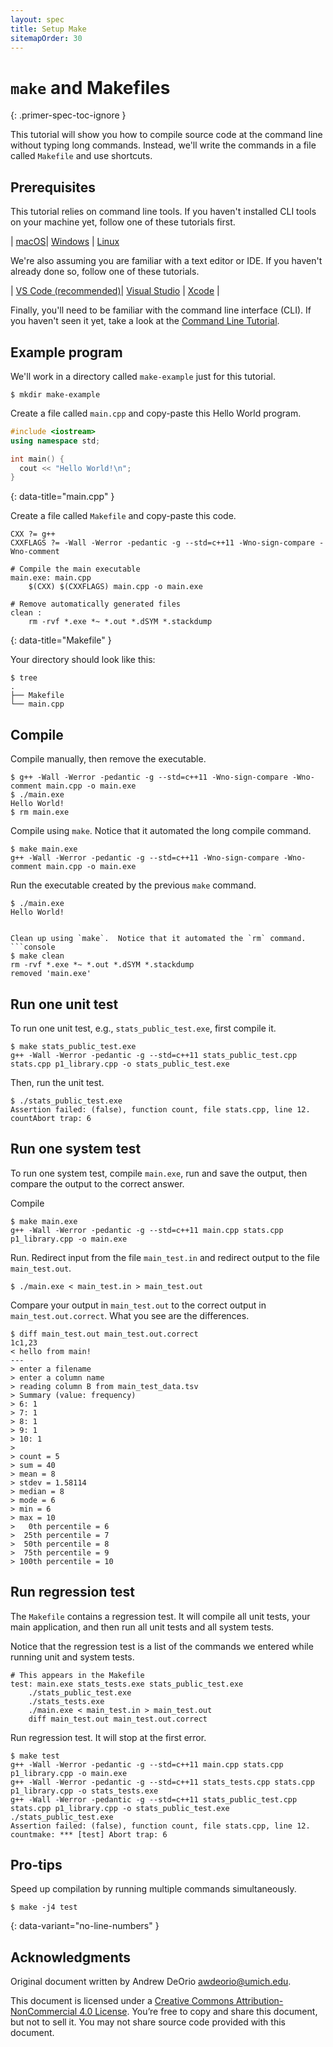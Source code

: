 ```yaml
---
layout: spec
title: Setup Make
sitemapOrder: 30
---
```


`make` and Makefiles
====================
{: .primer-spec-toc-ignore }

This tutorial will show you how to compile source code at the command line without typing long commands.  Instead, we'll write the commands in a file called `Makefile` and use shortcuts.


## Prerequisites
This tutorial relies on command line tools.  If you haven't installed CLI tools on your machine yet, follow one of these tutorials first.

| [macOS](setup_macos.html)| [Windows](setup_wsl.html) | [Linux](setup_wsl.html#install-cli-tools)

We're also assuming you are familiar with a text editor or IDE.  If you haven't already done so, follow one of these tutorials.

| [VS Code (recommended)](https://eecs280staff.github.io/tutorials/setup_vscode.html)| [Visual Studio](https://eecs280staff.github.io/tutorials/setup_visualstudio.html) | [Xcode](https://eecs280staff.github.io/tutorials/setup_xcode.html) |

Finally, you'll need to be familiar with the command line interface (CLI).  If you haven't seen it yet, take a look at the [Command Line Tutorial](cli.html).


## Example program
We'll work in a directory called `make-example` just for this tutorial.
```console
$ mkdir make-example
```

Create a file called `main.cpp` and copy-paste this Hello World program.
```c++
#include <iostream>
using namespace std;

int main() {
  cout << "Hello World!\n";
}
```
{: data-title="main.cpp" }

Create a file called `Makefile` and copy-paste this code.
```make
CXX ?= g++
CXXFLAGS ?= -Wall -Werror -pedantic -g --std=c++11 -Wno-sign-compare -Wno-comment

# Compile the main executable
main.exe: main.cpp
	$(CXX) $(CXXFLAGS) main.cpp -o main.exe

# Remove automatically generated files
clean :
	rm -rvf *.exe *~ *.out *.dSYM *.stackdump
```
{: data-title="Makefile" }

Your directory should look like this:
```console
$ tree
.
├── Makefile
└── main.cpp
```


## Compile
Compile manually, then remove the executable.
```console
$ g++ -Wall -Werror -pedantic -g --std=c++11 -Wno-sign-compare -Wno-comment main.cpp -o main.exe
$ ./main.exe
Hello World!
$ rm main.exe
```

Compile using `make`.  Notice that it automated the long compile command.
```console
$ make main.exe
g++ -Wall -Werror -pedantic -g --std=c++11 -Wno-sign-compare -Wno-comment main.cpp -o main.exe
```

Run the executable created by the previous `make` command.
```console
$ ./main.exe
Hello World!


Clean up using `make`.  Notice that it automated the `rm` command.
```console
$ make clean
rm -rvf *.exe *~ *.out *.dSYM *.stackdump
removed 'main.exe'
```

## Run one unit test
To run one unit test, e.g., `stats_public_test.exe`, first compile it.
```console
$ make stats_public_test.exe
g++ -Wall -Werror -pedantic -g --std=c++11 stats_public_test.cpp stats.cpp p1_library.cpp -o stats_public_test.exe
```

Then, run the unit test.
```console
$ ./stats_public_test.exe
Assertion failed: (false), function count, file stats.cpp, line 12.
countAbort trap: 6
```


## Run one system test
To run one system test, compile `main.exe`, run and save the output, then compare the output to the correct answer.

Compile
```console
$ make main.exe
g++ -Wall -Werror -pedantic -g --std=c++11 main.cpp stats.cpp p1_library.cpp -o main.exe
```

Run.  Redirect input from the file `main_test.in` and redirect output to the file `main_test.out`.
```console
$ ./main.exe < main_test.in > main_test.out
```

Compare your output in `main_test.out` to the correct output in `main_test.out.correct`.  What you see are the differences.
```console
$ diff main_test.out main_test.out.correct
1c1,23
< hello from main!
---
> enter a filename
> enter a column name
> reading column B from main_test_data.tsv
> Summary (value: frequency)
> 6: 1
> 7: 1
> 8: 1
> 9: 1
> 10: 1
> 
> count = 5
> sum = 40
> mean = 8
> stdev = 1.58114
> median = 8
> mode = 6
> min = 6
> max = 10
>   0th percentile = 6
>  25th percentile = 7
>  50th percentile = 8
>  75th percentile = 9
> 100th percentile = 10
```


## Run regression test
The `Makefile` contains a regression test.  It will compile all unit tests, your main application, and then run all unit tests and all system tests.

Notice that the regression test is a list of the commands we entered while running unit and system tests.
```make
# This appears in the Makefile
test: main.exe stats_tests.exe stats_public_test.exe
	./stats_public_test.exe
	./stats_tests.exe
	./main.exe < main_test.in > main_test.out
	diff main_test.out main_test.out.correct
```

Run regression test.  It will stop at the first error.
```console
$ make test
g++ -Wall -Werror -pedantic -g --std=c++11 main.cpp stats.cpp p1_library.cpp -o main.exe
g++ -Wall -Werror -pedantic -g --std=c++11 stats_tests.cpp stats.cpp p1_library.cpp -o stats_tests.exe
g++ -Wall -Werror -pedantic -g --std=c++11 stats_public_test.cpp stats.cpp p1_library.cpp -o stats_public_test.exe
./stats_public_test.exe
Assertion failed: (false), function count, file stats.cpp, line 12.
countmake: *** [test] Abort trap: 6
```


## Pro-tips
Speed up compilation by running multiple commands simultaneously.
```console
$ make -j4 test
```
{: data-variant="no-line-numbers" }


## Acknowledgments
Original document written by Andrew DeOrio awdeorio@umich.edu.

This document is licensed under a [Creative Commons Attribution-NonCommercial 4.0 License](https://creativecommons.org/licenses/by-nc/4.0/). You’re free to copy and share this document, but not to sell it. You may not share source code provided with this document.
